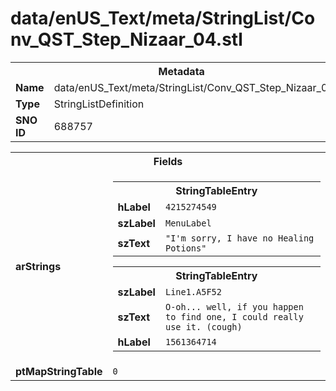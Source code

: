 <h1>data/enUS_Text/meta/StringList/Conv_QST_Step_Nizaar_04.stl</h1><table><tr><th colspan="100%">Metadata</th></tr><tr><td><b>Name</b></td><td>data/enUS_Text/meta/StringList/Conv_QST_Step_Nizaar_04.stl</td></tr><tr><td><b>Type</b></td><td>StringListDefinition</td></tr><tr><td><b>SNO ID</b></td><td>688757</td></tr></table>

<table><tr><th colspan="100%">Fields</th></tr><tr><td><b>arStrings</b></td><td><table><tr><th colspan="100%">StringTableEntry</th></tr><tr><td><b>hLabel</b></td><td><code>4215274549</code></td></tr><tr><td><b>szLabel</b></td><td><code>MenuLabel</code></td></tr><tr><td><b>szText</b></td><td><code>"I'm sorry, I have no Healing Potions"</code></td></tr></table>


<table><tr><th colspan="100%">StringTableEntry</th></tr><tr><td><b>szLabel</b></td><td><code>Line1.A5F52</code></td></tr><tr><td><b>szText</b></td><td><code>O-oh... well, if you happen to find one, I could really use it. (cough)</code></td></tr><tr><td><b>hLabel</b></td><td><code>1561364714</code></td></tr></table>


</td></tr><tr><td><b>ptMapStringTable</b></td><td><code>0</code></td></tr></table>

